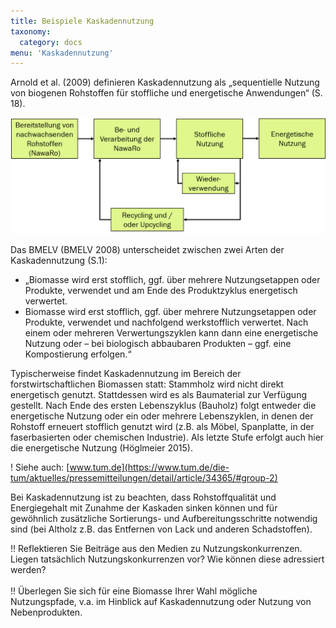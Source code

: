 ```yaml
---
title: Beispiele Kaskadennutzung
taxonomy: 
  category: docs
menu: 'Kaskadennutzung'
---
```


Arnold et al. (2009) definieren Kaskadennutzung als „sequentielle Nutzung von biogenen Rohstoffen für stoffliche und energetische Anwendungen“ (S. 18). 

![](Skript_DBFZ_Kaskadennutzung.png?lightbox=800&resize=500&classes=caption "Kaskadennutzung von NawaRo, Quelle: eigene Darstellung nach Arnold et al. 2009")

Das BMELV (BMELV 2008) unterscheidet zwischen zwei Arten der Kaskadennutzung (S.1):
- „Biomasse wird erst stofflich, ggf. über mehrere Nutzungsetappen oder Produkte, verwendet und am Ende des Produktzyklus energetisch verwertet. 
- Biomasse wird erst stofflich, ggf. über mehrere Nutzungsetappen oder Produkte, verwendet und nachfolgend werkstofflich verwertet. Nach einem oder mehreren Verwertungszyklen kann dann eine energetische Nutzung oder – bei biologisch abbaubaren Produkten – ggf. eine Kompostierung erfolgen.“

Typischerweise findet Kaskadennutzung im Bereich der forstwirtschaftlichen Biomassen statt: Stammholz wird nicht direkt energetisch genutzt. Stattdessen wird es als Baumaterial zur Verfügung gestellt. Nach Ende des ersten Lebenszyklus (Bauholz) folgt entweder die energetische Nutzung oder ein oder mehrere Lebenszyklen, in denen der Rohstoff erneuert stofflich genutzt wird (z.B. als Möbel, Spanplatte, in der faserbasierten oder chemischen Industrie). Als letzte Stufe erfolgt auch hier die energetische Nutzung (Höglmeier 2015). 

! Siehe auch: [www.tum.de](https://www.tum.de/die-tum/aktuelles/pressemitteilungen/detail/article/34365/#group-2)

Bei Kaskadennutzung ist zu beachten, dass Rohstoffqualität und Energiegehalt mit Zunahme der Kaskaden sinken können und für gewöhnlich zusätzliche Sortierungs- und Aufbereitungsschritte notwendig sind (bei Altholz z.B. das Entfernen von Lack und anderen Schadstoffen). 

!! Reflektieren Sie Beiträge aus den Medien zu Nutzungskonkurrenzen. Liegen tatsächlich Nutzungskonkurrenzen vor? Wie können diese adressiert werden? <br> <br>
!! Überlegen Sie sich für eine Biomasse Ihrer Wahl mögliche Nutzungspfade, v.a. im Hinblick auf Kaskadennutzung oder Nutzung von Nebenprodukten.

